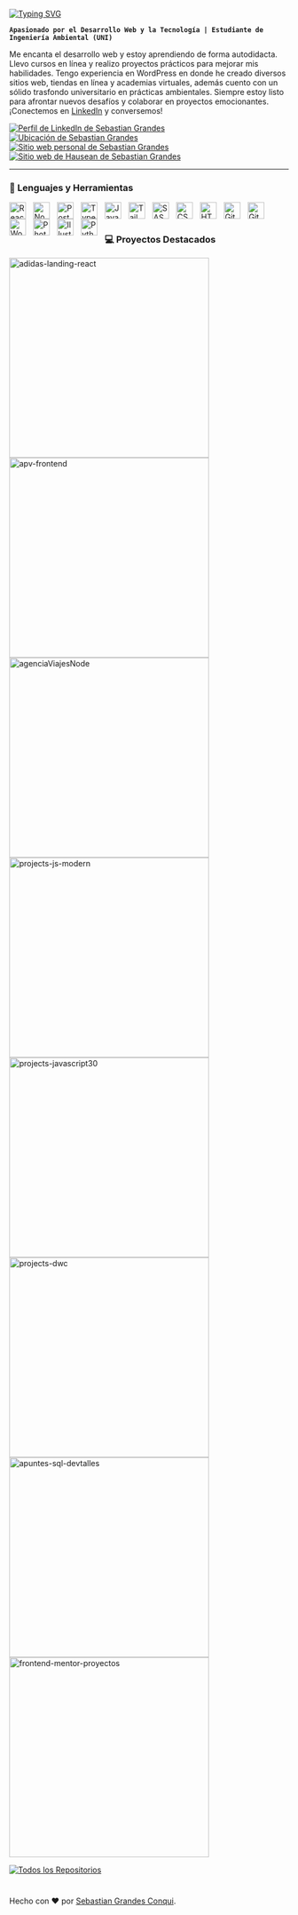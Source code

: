 [![Typing SVG](https://readme-typing-svg.demolab.com?font=Roboto&weight=900&size=30&pause=1000&color=4d597c&vCenter=true&random=false&width=440&height=35&lines=%F0%9F%91%8B+Hola%2C+soy+Sebastian+Grandes;%F0%9F%99%8C+Bienvenido+a+mi+GitHub)](https://git.io/typing-svg)  

**`Apasionado por el Desarrollo Web y la Tecnología | Estudiante de Ingeniería Ambiental (UNI)`**

Me encanta el desarrollo web y estoy aprendiendo de forma autodidacta. Llevo cursos en línea y realizo proyectos prácticos para mejorar mis habilidades. Tengo experiencia en WordPress en donde he creado diversos sitios web, tiendas en línea y academias virtuales, además cuento con un sólido trasfondo universitario en prácticas ambientales. Siempre estoy listo para afrontar nuevos desafíos y colaborar en proyectos emocionantes. ¡Conectemos en [LinkedIn](https://www.linkedin.com/in/sebasgrandes/) y conversemos!

<p align="left">
  <a href="https://www.linkedin.com/in/sebasgrandes">
     <img alt="Perfil de LinkedIn de Sebastian Grandes" title="Conversemos por LinkedIn" src="https://img.shields.io/badge/sebasgrandes-sebasgrandes?style=for-the-badge&logo=linkedin&labelColor=005fbd&color=006cd7"/></a> 
  <a href="#">
     <img alt="Ubicación de Sebastian Grandes" title="Lima, Perú" src="https://img.shields.io/badge/Per%C3%BA-sebasgrandes?style=for-the-badge&logo=googlemaps&logoColor=white&label=Lima&labelColor=c94034&color=ea4335"/></a>
<!--   <a href="https://github.com/sebasgrandes?tab=repositories">
     <img alt="Repositorios de Sebastian Grandes en GitHub" title="Mis repositorios" src="https://img.shields.io/badge/Mis%20Repositorios-sebasgrandes?style=for-the-badge&logo=files&logoColor=white&labelColor=313649&color=3f4965"/></a> -->
  <a href="https://sebastiangrandes.com">
     <img alt="Sitio web personal de Sebastian Grandes" title="sitio web sebastiangrandes.com" src="https://img.shields.io/badge/sebastiangrandes.com-sebasgrandes?style=for-the-badge&logo=googlechrome&logoColor=white&labelColor=0000b7&color=0000df"/></a> 
  <a href="https://hausean.com">
     <img alt="Sitio web de Hausean de Sebastian Grandes" title="sitio web hausean.com" src="https://img.shields.io/badge/hausean.com-sebasgrandes?style=for-the-badge&logo=googlechrome&logoColor=white&labelColor=4d00c7&color=6300ff"/></a>
</p>

---

### 🧰 Lenguajes y Herramientas

<img align="left" alt="React" width="30px" style="padding-right:10px;" src="https://cdn.jsdelivr.net/gh/devicons/devicon/icons/react/react-original.svg" />
<img align="left" alt="NodeJS" width="30px" style="padding-right:10px;" src="https://cdn.jsdelivr.net/gh/devicons/devicon/icons/nodejs/nodejs-original.svg" />
<img align="left" alt="PostgreSQL" width="30px" style="padding-right:10px;" src="https://cdn.jsdelivr.net/gh/devicons/devicon@latest/icons/postgresql/postgresql-original.svg" />
<img align="left" alt="TypeScript" width="30px" style="padding-right:10px;" src="https://cdn.jsdelivr.net/gh/devicons/devicon/icons/typescript/typescript-plain.svg" />
<img align="left" alt="JavaScript" width="30px" style="padding-right:10px;" src="https://cdn.jsdelivr.net/gh/devicons/devicon/icons/javascript/javascript-plain.svg" />
<img align="left" alt="TailwindCSS" width="30px" style="padding-right:10px;" src="https://cdn.jsdelivr.net/gh/devicons/devicon@latest/icons/tailwindcss/tailwindcss-original.svg" />
<img align="left" alt="SASS" width="30px" style="padding-right:10px;" src="https://cdn.jsdelivr.net/gh/devicons/devicon@latest/icons/sass/sass-original.svg" />
<img align="left" alt="CSS" width="30px" style="padding-right:10px;" src="https://cdn.jsdelivr.net/gh/devicons/devicon/icons/css3/css3-plain.svg" />
<img align="left" alt="HTML" width="30px" style="padding-right:10px;" src="https://cdn.jsdelivr.net/gh/devicons/devicon/icons/html5/html5-plain.svg" />
<img align="left" alt="GitHub" width="30px" style="padding-right:10px;" src="https://cdn.jsdelivr.net/gh/devicons/devicon/icons/github/github-original.svg" />
<img align="left" alt="Git" width="30px" style="padding-right:10px;" src="https://cdn.jsdelivr.net/gh/devicons/devicon/icons/git/git-original.svg" />
<img align="left" alt="WordPress" width="30px" style="padding-right:10px;" src="https://cdn.jsdelivr.net/gh/devicons/devicon@latest/icons/wordpress/wordpress-plain.svg" />
<img align="left" alt="Photoshop" width="30px" style="padding-right:10px;" src="https://cdn.jsdelivr.net/gh/devicons/devicon@latest/icons/photoshop/photoshop-original.svg" />
<img align="left" alt="Illustrator" width="30px" style="padding-right:10px;" src="https://cdn.jsdelivr.net/gh/devicons/devicon@latest/icons/illustrator/illustrator-plain.svg" />
<img align="left" alt="Python" width="30px" style="padding-right:10px;" src="https://cdn.jsdelivr.net/gh/devicons/devicon/icons/python/python-plain.svg" />
<br />

#

### 💻 Proyectos Destacados

<p align="left">
  <a href="https://github.com/sebasgrandes/adidas-landing-react"><img width="360" src="https://github-readme-stats.vercel.app/api/pin/?username=sebasgrandes&repo=adidas-landing-react&theme=react&bg_color=4d597c&title_color=f6f7f9&hide_border=true&icon_color=26c9fc&show_icons=false" alt="adidas-landing-react"></a>
  <a href="https://github.com/sebasgrandes/apv-frontend"><img width="360" src="https://github-readme-stats.vercel.app/api/pin?username=sebasgrandes&repo=apv-frontend&theme=react&bg_color=4d597c&title_color=f6f7f9&hide_border=true&icon_color=26c9fc&show_icons=false" alt="apv-frontend"></a>
  <a href="https://github.com/sebasgrandes/agenciaViajesNode"><img width="360" src="https://github-readme-stats.vercel.app/api/pin/?username=sebasgrandes&repo=agenciaViajesNode&theme=react&bg_color=4d597c&title_color=f6f7f9&hide_border=true&icon_color=26c9fc&show_icons=false" alt="agenciaViajesNode"></a>
  <a href="https://github.com/sebasgrandes/projects-js-modern"><img width="360" src="https://github-readme-stats.vercel.app/api/pin/?username=sebasgrandes&repo=projects-js-modern&theme=react&bg_color=4d597c&title_color=f6f7f9&hide_border=true&icon_color=26c9fc&show_icons=false&show_description=false" alt="projects-js-modern"></a>
  <a href="https://github.com/sebasgrandes/projects-javascript30"><img width="360" src="https://github-readme-stats.vercel.app/api/pin/?username=sebasgrandes&repo=projects-javascript30&theme=react&bg_color=4d597c&title_color=f6f7f9&hide_border=true&icon_color=26c9fc&show_icons=false" alt="projects-javascript30"></a>
  <a href="https://github.com/sebasgrandes/projects-dwc"><img width="360" src="https://github-readme-stats.vercel.app/api/pin/?username=sebasgrandes&repo=projects-dwc&theme=react&bg_color=4d597c&title_color=f6f7f9&hide_border=true&icon_color=26c9fc&show_icons=false&show_description=false" alt="projects-dwc"></a>
  <a href="https://github.com/sebasgrandes/apuntes-sql-devtalles"><img width="360" src="https://github-readme-stats.vercel.app/api/pin/?username=sebasgrandes&repo=apuntes-sql-devtalles&theme=react&bg_color=4d597c&title_color=f6f7f9&hide_border=true&icon_color=26c9fc&show_icons=false" alt="apuntes-sql-devtalles"></a>
  <a href="https://github.com/sebasgrandes/frontend-mentor-proyectos"><img width="360" src="https://github-readme-stats.vercel.app/api/pin/?username=sebasgrandes&repo=frontend-mentor-proyectos&theme=react&bg_color=4d597c&title_color=f6f7f9&hide_border=true&icon_color=26c9fc&show_icons=false" alt="frontend-mentor-proyectos"></a>
</p>

<a href="https://github.com/sebasgrandes?tab=repositories"><img alt="Todos los Repositorios" title="Todos los Repositorios" src="https://img.shields.io/badge/Todos%20Mis%20Repositorios-sebasgrandes?style=for-the-badge&logo=files&logoColor=white&labelColor=313649&color=3f4965"/></a>

#

Hecho con ❤️ por [Sebastian Grandes Conqui](https://www.linkedin.com/in/sebasgrandes).
